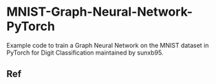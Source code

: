 # MNIST-Graph-Neural-Network-PyTorch

Example code to train a Graph Neural Network on the MNIST dataset in PyTorch for Digit Classification maintained by sunxb95.

## Ref